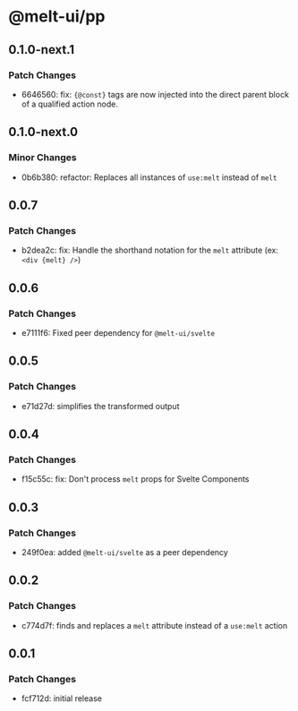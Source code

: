 # @melt-ui/pp

## 0.1.0-next.1

### Patch Changes

- 6646560: fix: `{@const}` tags are now injected into the direct parent block of a qualified action node.

## 0.1.0-next.0

### Minor Changes

- 0b6b380: refactor: Replaces all instances of `use:melt` instead of `melt`

## 0.0.7

### Patch Changes

- b2dea2c: fix: Handle the shorthand notation for the `melt` attribute (ex: `<div {melt} />`)

## 0.0.6

### Patch Changes

- e7111f6: Fixed peer dependency for `@melt-ui/svelte`

## 0.0.5

### Patch Changes

- e71d27d: simplifies the transformed output

## 0.0.4

### Patch Changes

- f15c55c: fix: Don't process `melt` props for Svelte Components

## 0.0.3

### Patch Changes

- 249f0ea: added `@melt-ui/svelte` as a peer dependency

## 0.0.2

### Patch Changes

- c774d7f: finds and replaces a `melt` attribute instead of a `use:melt` action

## 0.0.1

### Patch Changes

- fcf712d: initial release
